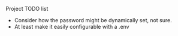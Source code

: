 Project TODO list
* Consider how the password might be dynamically set, not sure.
* At least make it easily configurable with a .env
 